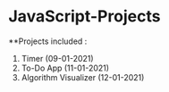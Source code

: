 # JavaScript-Projects

**Projects included : 

1. Timer (09-01-2021)
2. To-Do App (11-01-2021)
3. Algorithm Visualizer (12-01-2021)
